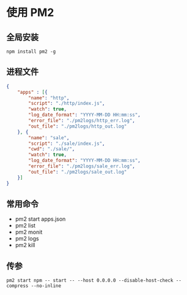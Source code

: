 # 使用 PM2

## 全局安装

```
npm install pm2 -g
```

## 进程文件

```json
{
	"apps" : [{
		"name": "http",
		"script": "./http/index.js",
		"watch": true,
		"log_date_format": "YYYY-MM-DD HH:mm:ss",
		"error_file": "./pm2logs/http_err.log",
		"out_file": "./pm2logs/http_out.log"
	}, {
		"name": "sale",
		"script": "./sale/index.js",
		"cwd": "./sale/",
		"watch": true,
		"log_date_format": "YYYY-MM-DD HH:mm:ss",
		"error_file": "./pm2logs/sale_err.log",
		"out_file": "./pm2logs/sale_out.log"
	}]
}
```

## 常用命令

* pm2 start apps.json
* pm2 list
* pm2 monit
* pm2 logs
* pm2 kill

## 传参

```
pm2 start npm -- start -- --host 0.0.0.0 --disable-host-check --compress --no-inline
```
